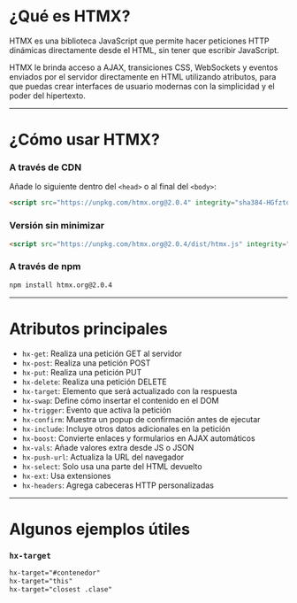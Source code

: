 # ¿Qué es HTMX?

HTMX es una biblioteca JavaScript que permite hacer peticiones HTTP dinámicas directamente desde el HTML, sin tener que escribir JavaScript.

HTMX le brinda acceso a AJAX, transiciones CSS, WebSockets y eventos enviados por el servidor directamente en HTML utilizando atributos, para que puedas crear interfaces de usuario modernas con la simplicidad y el poder del hipertexto.

---

# ¿Cómo usar HTMX?

### A través de CDN

Añade lo siguiente dentro del `<head>` o al final del `<body>`:

```html
<script src="https://unpkg.com/htmx.org@2.0.4" integrity="sha384-HGfztofotfshcF7+8n44JQL2oJmowVChPTg48S+jvZoztPfvwD79OC/LTtG6dMp+" crossorigin="anonymous"></script>
```

### Versión sin minimizar

```html
<script src="https://unpkg.com/htmx.org@2.0.4/dist/htmx.js" integrity="sha384-oeUn82QNXPuVkGCkcrInrS1twIxKhkZiFfr2TdiuObZ3n3yIeMiqcRzkIcguaof1" crossorigin="anonymous"></script>
```

### A través de npm

```bash
npm install htmx.org@2.0.4
```

---

# Atributos principales

- `hx-get`: Realiza una petición GET al servidor  
- `hx-post`: Realiza una petición POST  
- `hx-put`: Realiza una petición PUT  
- `hx-delete`: Realiza una petición DELETE  
- `hx-target`: Elemento que será actualizado con la respuesta  
- `hx-swap`: Define cómo insertar el contenido en el DOM  
- `hx-trigger`: Evento que activa la petición  
- `hx-confirm`: Muestra un popup de confirmación antes de ejecutar  
- `hx-include`: Incluye otros datos adicionales en la petición  
- `hx-boost`: Convierte enlaces y formularios en AJAX automáticos  
- `hx-vals`: Añade valores extra desde JS o JSON  
- `hx-push-url`: Actualiza la URL del navegador  
- `hx-select`: Solo usa una parte del HTML devuelto  
- `hx-ext`: Usa extensiones  
- `hx-headers`: Agrega cabeceras HTTP personalizadas  

---

# Algunos ejemplos útiles

### `hx-target`

```html
hx-target="#contenedor"
hx-target="this"
hx-target="closest .clase"
```
